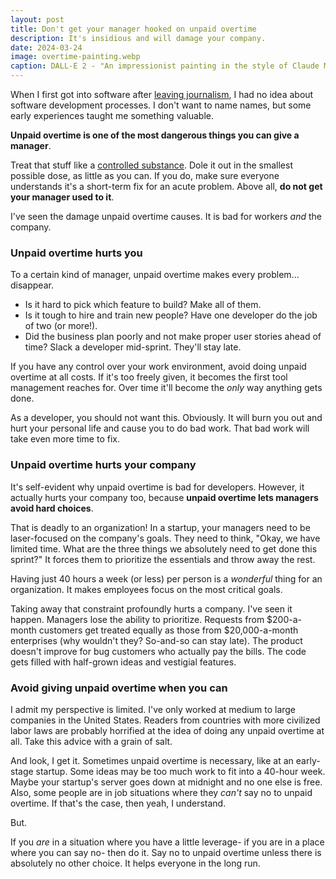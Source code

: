 ```yaml
---
layout: post
title: Don't get your manager hooked on unpaid overtime
description: It's insidious and will damage your company.
date: 2024-03-24
image: overtime-painting.webp
caption: DALL-E 2 - "An impressionist painting in the style of Claude Monet depicting computer programmers working overtime in an office"
---
```


When I first got into software after [leaving journalism](https://kylenazario.com/blog/why-i-left-journalism), I had no idea about software development processes. I don't want to name names, but some early experiences taught me something valuable.

**Unpaid overtime is one of the most dangerous things you can give a manager**.

Treat that stuff like a [controlled substance](https://en.wikipedia.org/wiki/Controlled_Substances_Act). Dole it out in the smallest possible dose, as little as you can. If you do, make sure everyone understands it's a short-term fix for an acute problem. Above all, **do not get your manager used to it**.

I've seen the damage unpaid overtime causes. It is bad for workers _and_ the company.

### Unpaid overtime hurts you

To a certain kind of manager, unpaid overtime makes every problem... disappear.

- Is it hard to pick which feature to build? Make all of them.
- Is it tough to hire and train new people? Have one developer do the job of two (or more!).
- Did the business plan poorly and not make proper user stories ahead of time? Slack a developer mid-sprint. They'll stay late.

If you have any control over your work environment, avoid doing unpaid overtime at all costs. If it's too freely given, it becomes the first tool management reaches for. Over time it'll become the _only_ way anything gets done.

As a developer, you should not want this. Obviously. It will burn you out and hurt your personal life and cause you to do bad work. That bad work will take even more time to fix.

### Unpaid overtime hurts your company

It's self-evident why unpaid overtime is bad for developers. However, it actually hurts your company too, because **unpaid overtime lets managers avoid hard choices**.

That is deadly to an organization! In a startup, your managers need to be laser-focused on the company's goals. They need to think, "Okay, we have limited time. What are the three things we absolutely need to get done this sprint?" It forces them to prioritize the essentials and throw away the rest.

Having just 40 hours a week (or less) per person is a _wonderful_ thing for an organization. It makes employees focus on the most critical goals.

Taking away that constraint profoundly hurts a company. I've seen it happen. Managers lose the ability to prioritize. Requests from $200-a-month customers get treated equally as those from $20,000-a-month enterprises (why wouldn't they? So-and-so can stay late). The product doesn't improve for bug customers who actually pay the bills. The code gets filled with half-grown ideas and vestigial features.

### Avoid giving unpaid overtime when you can

I admit my perspective is limited. I've only worked at medium to large companies in the United States. Readers from countries with more civilized labor laws are probably horrified at the idea of doing any unpaid overtime at all. Take this advice with a grain of salt.

And look, I get it. Sometimes unpaid overtime is necessary, like at an early-stage startup. Some ideas may be too much work to fit into a 40-hour week. Maybe your startup's server goes down at midnight and no one else is free. Also, some people are in job situations where they _can't_ say no to unpaid overtime. If that's the case, then yeah, I understand.

But.

If you _are_ in a situation where you have a little leverage- if you are in a place where you can say no- then do it. Say no to unpaid overtime unless there is absolutely no other choice. It helps everyone in the long run.

